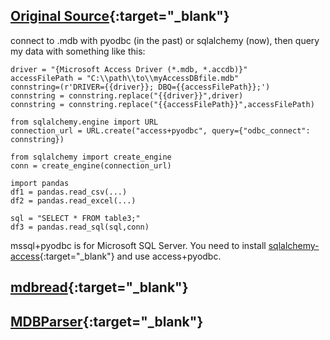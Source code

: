 ## [Original Source](https://github.com/duckdb/duckdb/discussions/13141){:target="_blank"}

connect to .mdb with pyodbc (in the past) or sqlalchemy (now), then query my data with something like this:

```
driver = "{Microsoft Access Driver (*.mdb, *.accdb)}"
accessFilePath = "C:\\path\\to\\myAccessDBfile.mdb" 
connstring=(r'DRIVER={{driver}}; DBQ={{accessFilePath}};')
connstring = connstring.replace("{{driver}}",driver)
connstring = connstring.replace("{{accessFilePath}}",accessFilePath)

from sqlalchemy.engine import URL
connection_url = URL.create("access+pyodbc", query={"odbc_connect": connstring})

from sqlalchemy import create_engine
conn = create_engine(connection_url)

import pandas
df1 = pandas.read_csv(...)
df2 = pandas.read_excel(...)

sql = "SELECT * FROM table3;"
df3 = pandas.read_sql(sql,conn)
```

mssql+pyodbc is for Microsoft SQL Server. You need to install [sqlalchemy-access](https://pypi.org/project/sqlalchemy-access/){:target="_blank"} and use access+pyodbc.


## [mdbread](https://github.com/gilesc/mdbread){:target="_blank"}

## [MDBParser](https://pypi.org/project/mdb-parser/){:target="_blank"}
